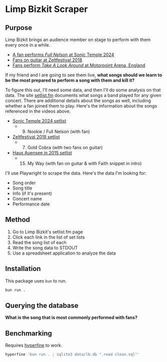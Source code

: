 # Limp Bizkit Scraper

## Purpose

Limp Bizkit brings an audience member on stage to perform with them every once in a while. 

- [A fan performs _Full Nelson_ at Sonic Temple 2024](https://www.instagram.com/p/C7Mt0JYN3sk/)
- [Fans on guitar at Zeltfestival 2018](https://www.youtube.com/watch?v=G4xbg4OCMGg)
- [Fans perform _Take A Look Around_ at Motorpoint Arena, England](https://www.youtube.com/watch?v=J1HPRFqZlik)

If my friend and I are going to see them live, **what songs should we learn to be the most prepared to perform a song with them and kill it?**

To figure this out, I'll need some data, and then I'll do some analysis on that data. The site [setlist.fm](https://www.setlist.fm/) documents what songs a band played for any given concert. There are additional details about the songs as well, including whether a fan joined them to play. Here's the information about the songs referenced in the videos above.

- [Sonic Temple 2024 setlist](https://www.setlist.fm/setlist/limp-bizkit/2024/historic-crew-stadium-columbus-oh-5babf3fc.html)
  - 9. Nookie / Full Nelson (with fan)
- [Zeltfestival 2018 setlist](https://www.setlist.fm/setlist/limp-bizkit/2018/palastzelt-maimarktgelande-mannheim-germany-1beadd64.html) 
  - 7. Gold Cobra (with two fans on guitar)
- [Haus Auensee in 2015 setlist](https://www.setlist.fm/setlist/limp-bizkit/2015/haus-auensee-leipzig-germany-5bc98f54.html)
  - 15. My Way (with fan on guitar & with Faith snippet in intro)

I'll use Playwright to scrape the data. Here's the data I'm looking for:

- Song order
- Song title
- Info (if it's present)
- Concert name
- Performance date

## Method

1. Go to Limp Bizkit's setlist.fm page
2. Click each link in the list of set lists
3. Read the song list of each 
4. Write the song data to STDOUT
5. Use a spreadsheet application to analyze the data

## Installation

This package uses `bun` to run.

```sh
bun run .
```

## Querying the database

**What is the song that is most commonly performed with fans?**

## Benchmarking

Requires [hyperfine](https://github.com/sharkdp/hyperfine) to work.

```sh
hyperfine 'bun run . ; sqlite3 data/lb.db ".read clean.sql"'
```
